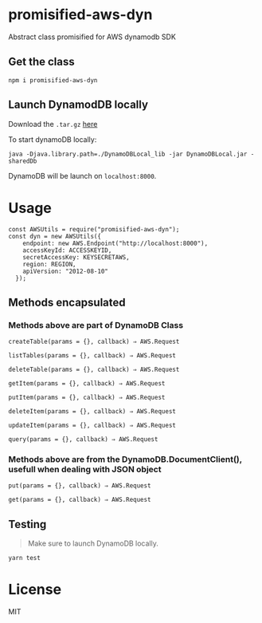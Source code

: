 # promisified-aws-dyn

Abstract class promisified for AWS dynamodb SDK

## Get the class

`npm i promisified-aws-dyn`

## Launch DynamodDB locally

Download the `.tar.gz` [here](https://docs.aws.amazon.com/amazondynamodb/latest/developerguide/DynamoDBLocal.html)

To start dynamoDB locally:

`java -Djava.library.path=./DynamoDBLocal_lib -jar DynamoDBLocal.jar -sharedDb`

DynamoDB will be launch on `localhost:8000`.

# Usage

```
const AWSUtils = require("promisified-aws-dyn");
const dyn = new AWSUtils({
    endpoint: new AWS.Endpoint("http://localhost:8000"),
    accessKeyId: ACCESSKEYID,
    secretAccessKey: KEYSECRETAWS,
    region: REGION,
    apiVersion: "2012-08-10"
  });
```

## Methods encapsulated

### Methods above are part of DynamoDB Class

`createTable(params = {}, callback) ⇒ AWS.Request`

`listTables(params = {}, callback) ⇒ AWS.Request`

`deleteTable(params = {}, callback) ⇒ AWS.Request`

`getItem(params = {}, callback) ⇒ AWS.Request`

`putItem(params = {}, callback) ⇒ AWS.Request`

`deleteItem(params = {}, callback) ⇒ AWS.Request`

`updateItem(params = {}, callback) ⇒ AWS.Request`

`query(params = {}, callback) ⇒ AWS.Request`

### Methods above are from the DynamoDB.DocumentClient(), usefull when dealing with JSON object

`put(params = {}, callback) ⇒ AWS.Request`

`get(params = {}, callback) ⇒ AWS.Request`

## Testing

> Make sure to launch DynamoDB locally.

`yarn test`

# License

MIT
